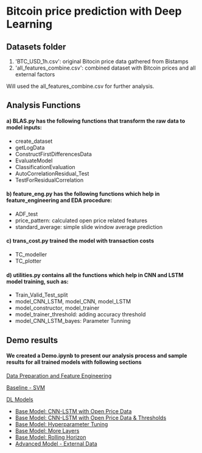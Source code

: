 # Bitcoin price prediction with Deep Learning 
## Datasets folder
1. 'BTC_USD_1h.csv': original Bitocin price data gathered from Bistamps 
2. 'all_features_combine.csv': combined dataset with Bitcoin prices and all external factors

Will used the all_features_combine.csv for further analysis.

## Analysis Functions
#### a) BLAS.py has the following functions that transform the raw data to model inputs:
* create_dataset
* getLogData
* ConstructFirstDifferencesData
* EvaluateModel
* ClassificationEvaluation
* AutoCorrelationResidual_Test
* TestForResidualCorrelation

#### b) feature_eng.py has the following functions which help in feature_engineering and EDA procedure:
* ADF_test
* price_pattern: calculated open price related features
* standard_average: simple slide window average prediction

#### c) trans_cost.py trained the model with transaction costs
* TC_modeller
* TC_plotter

#### d) utilities.py contains all the functions which help in CNN and LSTM model training, such as:
* Train_Valid_Test_split
* model_CNN_LSTM, model_CNN, model_LSTM
* model_constructor, model_trainer
* model_trainer_threshold: adding accuracy threshold 
* model_CNN_LSTM_bayes: Parameter Tunning

## Demo results
#### We created a Demo.ipynb to present our analysis process and sample results for all trained models with following sections

[Data Preparation and Feature Engineering](#first)

[Baseline - SVM](#second)

[DL Models](#third)
* [Base Model: CNN-LSTM with Open Price Data](#cnnlstm)
* [Base Model: CNN-LSTM with Open Price Data & Thresholds](#tsd)
* [Base Model: Hyperparameter Tuning](#ht)
* [Base Model: More Layers](#layers)
* [Base Model: Rolling Horizon](#rh)
* [Advanced Model - External Data](#ed)
